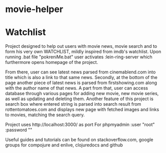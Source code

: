 movie-helper
============

# Watchlist

Project designed to help out users with movie news, movie search and to form his very own WATCHLIST, mildly inspired from imdb's watchlist.
Upon running .bat file "pokreniMe.bat" user activates :lein-ring-server which furthermore opens homepage of the project.

From there, user can see latest news parsed from cinemablend.com into title which is also a link to that same news.
Secondly, at the bottom of the page another piece of latest news is parsed from firstshowing.com along with the author name of that news.
A part from that, user can access database through various pages for adding new movie, new movie series, as well as updating and deleting them.
Another feature of this project is search box where entered string is parsed into search result from rottentomatoes.com and displays new page with fetched images and links to movies, matching the search query.

Project uses http://localhost:3000/ as port
For phpmyadmin :user "root"
               :password "" 


Useful guides and tutorials can be found on stackoverflow.com, google groups for compojure and enlive, clojuredocs and github

